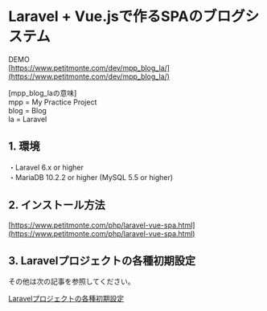 # Laravel + Vue.jsで作るSPAのブログシステム
  
DEMO    
[https://www.petitmonte.com/dev/mpp_blog_la/](https://www.petitmonte.com/dev/mpp_blog_la/)  
  
[mpp_blog_laの意味]  
mpp = My Practice Project  
blog  = Blog  
la = Laravel     
    
## 1. 環境
・Laravel 6.x or higher  
・MariaDB 10.2.2 or higher (MySQL 5.5 or higher)  
 
## 2. インストール方法
[https://www.petitmonte.com/php/laravel-vue-spa.html](https://www.petitmonte.com/php/laravel-vue-spa.html)  
  
## 3. Laravelプロジェクトの各種初期設定
その他は次の記事を参照してください。  
  
[Laravelプロジェクトの各種初期設定](https://www.petitmonte.com/php/laravel_project.html)    
